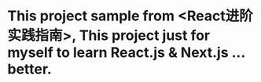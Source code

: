 # This project sample from <React进阶实践指南>, This project just for myself to learn React.js & Next.js ... better.
